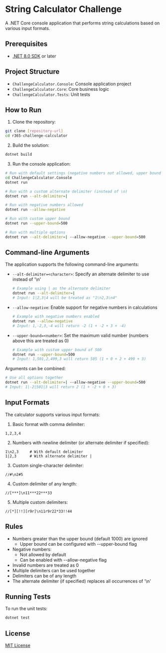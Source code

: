 # String Calculator Challenge

A .NET Core console application that performs string calculations based on various input formats.

## Prerequisites

- [.NET 8.0 SDK](https://dotnet.microsoft.com/download/dotnet/8.0) or later

## Project Structure

- `ChallengeCalculator.Console`: Console application project
- `ChallengeCalculator.Core`: Core business logic
- `ChallengeCalculator.Tests`: Unit tests

## How to Run

1. Clone the repository:
```bash
git clone [repository-url]
cd r365-challenge-calculator
```

2. Build the solution:
```bash
dotnet build
```

3. Run the console application:
```bash
# Run with default settings (negative numbers not allowed, upper bound 1000)
cd ChallengeCalculator.Console
dotnet run

# Run with a custom alternate delimiter (instead of \n)
dotnet run --alt-delimiter=|

# Run with negative numbers allowed
dotnet run --allow-negative

# Run with custom upper bound
dotnet run --upper-bound=500

# Run with multiple options
dotnet run --alt-delimiter=| --allow-negative --upper-bound=500
```

## Command-line Arguments

The application supports the following command-line arguments:

- `--alt-delimiter=<character>`: Specify an alternate delimiter to use instead of '\n'
  ```bash
  # Example using | as the alternate delimiter
  dotnet run --alt-delimiter=|
  # Input: 1|2,3|4 will be treated as "1\n2,3\n4"
  ```

- `--allow-negative`: Enable support for negative numbers in calculations
  ```bash
  # Example with negative numbers enabled
  dotnet run --allow-negative
  # Input: 1,-2,3,-4 will return -2 (1 + -2 + 3 + -4)
  ```

- `--upper-bound=<number>`: Set the maximum valid number (numbers above this are treated as 0)
  ```bash
  # Example with custom upper bound of 500
  dotnet run --upper-bound=500
  # Input: 1,501,2,499,3 will return 505 (1 + 0 + 2 + 499 + 3)
  ```

Arguments can be combined:
```bash
# Use all options together
dotnet run --alt-delimiter=| --allow-negative --upper-bound=500
# Input: 1|-2|501|3 will return 2 (1 + -2 + 0 + 3)
```

## Input Formats

The calculator supports various input formats:

1. Basic format with comma delimiter:
```
1,2,3,4
```

2. Numbers with newline delimiter (or alternate delimiter if specified):
```
1\n2,3     # With default delimiter
1|2,3      # With alternate delimiter |
```

3. Custom single-character delimiter:
```
//#\n2#5
```

4. Custom delimiter of any length:
```
//[***]\n11***22***33
```

5. Multiple custom delimiters:
```
//[*][!!][r9r]\n11r9r22*33!!44
```

## Rules

- Numbers greater than the upper bound (default 1000) are ignored
  - Upper bound can be configured with --upper-bound flag
- Negative numbers:
  - Not allowed by default
  - Can be enabled with --allow-negative flag
- Invalid numbers are treated as 0
- Multiple delimiters can be used together
- Delimiters can be of any length
- The alternate delimiter (if specified) replaces all occurrences of '\n'

## Running Tests

To run the unit tests:

```bash
dotnet test
```

## License

[MIT License](LICENSE) 